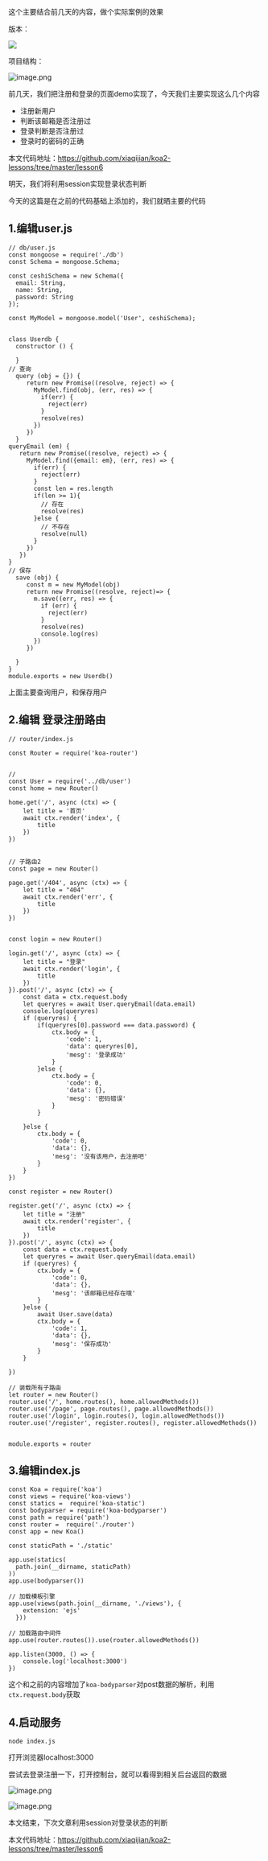 这个主要结合前几天的内容，做个实际案例的效果

版本：

![](https://upload-images.jianshu.io/upload_images/1379609-59b55747f236c79b.png?imageMogr2/auto-orient/strip%7CimageView2/2/w/1240)

项目结构：

![image.png](https://upload-images.jianshu.io/upload_images/1379609-54e83f7b7a5933e1.png?imageMogr2/auto-orient/strip%7CimageView2/2/w/1240)

前几天，我们把注册和登录的页面demo实现了，今天我们主要实现这么几个内容

- 注册新用户
- 判断该邮箱是否注册过
- 登录判断是否注册过
- 登录时的密码的正确

本文代码地址：https://github.com/xiaqijian/koa2-lessons/tree/master/lesson6

明天，我们将利用session实现登录状态判断

今天的这篇是在之前的代码基础上添加的，我们就晒主要的代码

1.编辑user.js
--

```
// db/user.js
const mongoose = require('./db')
const Schema = mongoose.Schema;

const ceshiSchema = new Schema({
  email: String,
  name: String,
  password: String
});

const MyModel = mongoose.model('User', ceshiSchema);


class Userdb {
  constructor () {

  }
// 查询
  query (obj = {}) {
     return new Promise((resolve, reject) => {
       MyModel.find(obj, (err, res) => {
         if(err) {
           reject(err)
         }
         resolve(res)
       })
     })
  }
queryEmail (em) {
   return new Promise((resolve, reject) => {
     MyModel.find({email: em}, (err, res) => {
       if(err) {
         reject(err)
       }
       const len = res.length
       if(len >= 1){
         // 存在
         resolve(res)
       }else {
         // 不存在
         resolve(null)
       }
     })
   })
}
// 保存
  save (obj) {
     const m = new MyModel(obj)
     return new Promise((resolve, reject)=> {
       m.save((err, res) => {
         if (err) {
           reject(err)
         }
         resolve(res)
         console.log(res)
       })
     })
     
  }
}
module.exports = new Userdb()
```
上面主要查询用户，和保存用户

2.编辑 登录注册路由
--

```
// router/index.js

const Router = require('koa-router')


// 
const User = require('../db/user')
const home = new Router()

home.get('/', async (ctx) => {
    let title = '首页'
    await ctx.render('index', {
        title
    })
})


// 子路由2
const page = new Router()

page.get('/404', async (ctx) => {
    let title = "404"
    await ctx.render('err', {
        title
    })
})


const login = new Router()

login.get('/', async (ctx) => {
    let title = "登录"
    await ctx.render('login', {
        title
    })
}).post('/', async (ctx) => {
    const data = ctx.request.body
    let queryres = await User.queryEmail(data.email)
    console.log(queryres)
    if (queryres) {
        if(queryres[0].password === data.password) {
            ctx.body = {
                'code': 1,
                'data': queryres[0],
                'mesg': '登录成功'
            }
        }else {
            ctx.body = {
                'code': 0,
                'data': {},
                'mesg': '密码错误'
            }
        }
        
    }else {
        ctx.body = {
            'code': 0,
            'data': {},
            'mesg': '没有该用户，去注册吧'
        }
    }
})

const register = new Router()

register.get('/', async (ctx) => {
    let title = "注册"
    await ctx.render('register', {
        title
    })
}).post('/', async (ctx) => {
    const data = ctx.request.body
    let queryres = await User.queryEmail(data.email)
    if (queryres) {
        ctx.body = {
            'code': 0,
            'data': {},
            'mesg': '该邮箱已经存在哦'
        }
    }else {
        await User.save(data)
        ctx.body = {
            'code': 1,
            'data': {},
            'mesg': '保存成功'
        }
    }
   
})

// 装载所有子路由
let router = new Router()
router.use('/', home.routes(), home.allowedMethods())
router.use('/page', page.routes(), page.allowedMethods())
router.use('/login', login.routes(), login.allowedMethods())
router.use('/register', register.routes(), register.allowedMethods())


module.exports = router
```
3.编辑index.js
--

```
const Koa = require('koa')
const views = require('koa-views')
const statics =  require('koa-static')
const bodyparser = require('koa-bodyparser')
const path = require('path')
const router =  require('./router')
const app = new Koa()

const staticPath = './static'

app.use(statics(
  path.join(__dirname, staticPath)
))
app.use(bodyparser())

// 加载模板引擎
app.use(views(path.join(__dirname, './views'), {
    extension: 'ejs'
  }))

// 加载路由中间件
app.use(router.routes()).use(router.allowedMethods())

app.listen(3000, () => {
    console.log('localhost:3000')
})

```
这个和之前的内容增加了`koa-bodyparser`对post数据的解析，利用`ctx.request.body`获取

4.启动服务
--
```
node index.js
```
打开浏览器localhost:3000

尝试去登录注册一下，打开控制台，就可以看得到相关后台返回的数据

![image.png](https://upload-images.jianshu.io/upload_images/1379609-fdb1aa4430014b81.png?imageMogr2/auto-orient/strip%7CimageView2/2/w/1240)

![image.png](https://upload-images.jianshu.io/upload_images/1379609-7791eef0165bbad8.png?imageMogr2/auto-orient/strip%7CimageView2/2/w/1240)


本文结束，下次文章利用session对登录状态的判断

本文代码地址：https://github.com/xiaqijian/koa2-lessons/tree/master/lesson6







